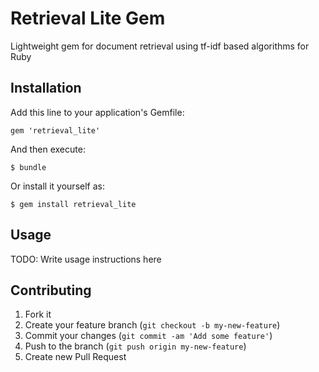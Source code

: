 # Retrieval Lite Gem

Lightweight gem for document retrieval using tf-idf based algorithms for Ruby

## Installation

Add this line to your application's Gemfile:

    gem 'retrieval_lite'

And then execute:

    $ bundle

Or install it yourself as:

    $ gem install retrieval_lite

## Usage

TODO: Write usage instructions here

## Contributing

1. Fork it
2. Create your feature branch (`git checkout -b my-new-feature`)
3. Commit your changes (`git commit -am 'Add some feature'`)
4. Push to the branch (`git push origin my-new-feature`)
5. Create new Pull Request
